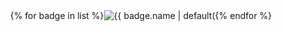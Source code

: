 <div align="center">
{% for badge in list %}<img src="{{ badge.url }}" alt="{{ badge.name | default("badge") }}"/>{% endfor %}
</div>
